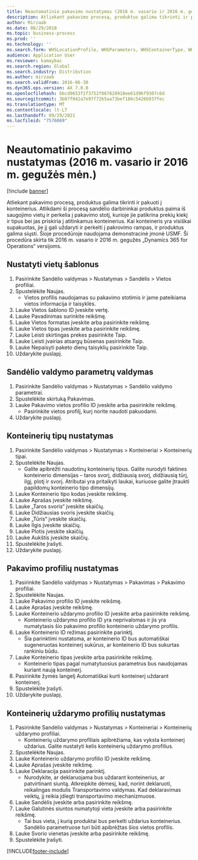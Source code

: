 ```yaml
---
title: Neautomatinio pakavimo nustatymas (2016 m. vasario ir 2016 m. gegužės mėn.)
description: Atliekant pakavimo procesą, produktus galima tikrinti ir pakuoti į konteinerius.
author: Mirzaab
ms.date: 08/29/2018
ms.topic: business-process
ms.prod: ''
ms.technology: ''
ms.search.form: WHSLocationProfile, WHSParameters, WHSContainerType, WHSPackProfile, WHSCloseContainerProfile, InventLocationIdLookup, UnitOfMeasureLookup
audience: Application User
ms.reviewer: kamaybac
ms.search.region: Global
ms.search.industry: Distribution
ms.author: mirzaab
ms.search.validFrom: 2016-06-30
ms.dyn365.ops.version: AX 7.0.0
ms.openlocfilehash: bbcd9653f2f3752f067828918ee61d96f9307c6d
ms.sourcegitcommit: 3b87f042a7e97f72b5aa73bef186c5426b937fec
ms.translationtype: MT
ms.contentlocale: lt-LT
ms.lasthandoff: 09/29/2021
ms.locfileid: "7576069"
---
```

# <a name="set-up-manual-packing-february-2016--may-2016"></a>Neautomatinio pakavimo nustatymas (2016 m. vasario ir 2016 m. gegužės mėn.)

[!include [banner](../../includes/banner.md)]

Atliekant pakavimo procesą, produktus galima tikrinti ir pakuoti į konteinerius. Atlikdami ši procesą sandėlio darbininkai produktus paima iš saugojimo vietų ir perkelia į pakavimo stotį, kurioje jie patikrina prekių kiekį ir tipus bei jas priskiria į atitinkamus konteinerius. Kai konteineris yra visiškai supakuotas, jie jį gali uždaryti ir perkelti į pakrovimo rampas, ir produktus galima siųsti. Šioje procedūroje naudojama demonstracinė įmonė USMF. Ši procedūra skirta tik 2016 m. vasario ir 2016 m. gegužės „Dynamics 365 for Operations“ versijoms.


## <a name="set-up-location-profiles"></a>Nustatyti vietų šablonus
1. Pasirinkite Sandėlio valdymas > Nustatymas > Sandėlis > Vietos profiliai.
2. Spustelėkite Naujas.
    * Vietos profilis naudojamas su pakavimo stotimis ir jame pateikiama vietos informacija ir taisyklės.  
3. Lauke Vietos šablono ID įveskite vertę.
4. Lauke Pavadinimas surinkite reikšmę.
5. Lauke Vietos formatas įveskite arba pasirinkite reikšmę.
6. Lauke Vietos tipas įveskite arba pasirinkite reikšmę.
7. Lauke Leisti skirtingas prekes pasirinkite Taip.
8. Lauke Leisti įvairias atsargų būsenas pasirinkite Taip.
9. Lauke Nepaisyti paketo dienų taisyklių pasirinkite Taip.
10. Uždarykite puslapį.

## <a name="set-up-warehouse-management-parameters"></a>Sandėlio valdymo parametrų valdymas 
1. Pasirinkite Sandėlio valdymas > Nustatymas > Sandėlio valdymo parametrai.
2. Spustelėkite skirtuką Pakavimas.
3. Lauke Pakavimo vietos profilio ID įveskite arba pasirinkite reikšmę.
    * Pasirinkite vietos profilį, kurį norite naudoti pakuodami.  
4. Uždarykite puslapį.

## <a name="set-up-container-types"></a>Konteinerių tipų nustatymas
1. Pasirinkite Sandėlio valdymas > Nustatymas > Konteineriai > Konteinerių tipai.
2. Spustelėkite Naujas.
    * Galite apibrėžti naudotinų konteinerių tipus. Galite nurodyti faktines konteinerio dimensijas – taros svorį, didžiausią svorį, didžiausią tūrį, ilgį, plotį ir svorį.  Atributai yra pritaikyti laukai, kuriuose galite įtraukti papildomų konteinerio tipo dimensijų.     
3. Lauke Konteinerio tipo kodas įveskite reikšmę.
4. Lauke Aprašas įveskite reikšmę.
5. Lauke „Taros svoris“ įveskite skaičių.
6. Lauke Didžiausias svoris įveskite skaičių.
7. Lauke „Tūris“ įveskite skaičių.
8. Lauke Ilgis įveskite skaičių.
9. Lauke Plotis įveskite skaičių.
10. Lauke Aukštis įveskite skaičių.
11. Spustelėkite Įrašyti.
12. Uždarykite puslapį.

## <a name="set-up-packing-profiles"></a>Pakavimo profilių nustatymas
1. Pasirinkite Sandėlio valdymas > Nustatymas > Pakavimas > Pakavimo profiliai.
2. Spustelėkite Naujas.
3. Lauke Pakavimo profilio ID įveskite reikšmę.
4. Lauke Aprašas įveskite reikšmę.
5. Lauke Konteinerio uždarymo profilio ID įveskite arba pasirinkite reikšmę.
    * Konteinerio uždarymo profilio ID yra neprivalomas ir jis yra numatytasis šio pakavimo profilio konteinerio uždarymo profilis.  
6. Lauke Konteinerio ID režimas pasirinkite parinktį.
    * Šia parinktimi nustatoma, ar konteinerio ID bus automatiškai sugeneruotas konteinerį sukūrus, ar konteinerio ID bus sukurtas rankiniu būdu.  
7. Lauke Konteinerio tipas įveskite arba pasirinkite reikšmę.
    * Konteinerio tipas pagal numatytuosius parametrus bus naudojamas kuriant naują konteinerį.  
8. Pasirinkite žymės langelį Automatiškai kurti konteinerį uždarant konteinerį.
9. Spustelėkite Įrašyti.
10. Uždarykite puslapį.

## <a name="set-up-container-closing-profiles"></a>Konteinerių uždarymo profilių nustatymas
1. Pasirinkite Sandėlio valdymas > Nustatymas > Konteineriai > Konteinerių uždarymo profiliai.
    * Konteinerių uždarymo profiliais apibrėžiama, kas vyksta konteinerį uždarius. Galite nustatyti kelis konteinerių uždarymo profilius.       
2. Spustelėkite Naujas.
3. Lauke Konteinerio uždarymo profilio ID įveskite reikšmę.
4. Lauke Aprašas įveskite reikšmę.
5. Lauke Deklaracija pasirinkite parinktį.
    * Nurodykite, ar deklaruojama bus uždarant konteinerius, ar patvirtinant siuntą. Atkreipkite dėmesį, kad, norint deklaruoti, reikalingas modulis Transportavimo valdymas. Kad deklaravimas veiktų, jį reikia įdiegti transportavimo mechanizmuose.  
6. Lauke Sandėlis įveskite arba pasirinkite reikšmę.
7. Lauke Galutinės siuntos numatytoji vieta įveskite arba pasirinkite reikšmę.
    * Tai bus vieta, į kurią produktai bus perkelti uždarius konteinerius. Sandėlio parametruose turi būti apibrėžtas šios vietos profilis.  
8. Lauke Svorio vienetas įveskite arba pasirinkite reikšmę.
9. Spustelėkite Įrašyti.



[!INCLUDE[footer-include](../../../includes/footer-banner.md)]